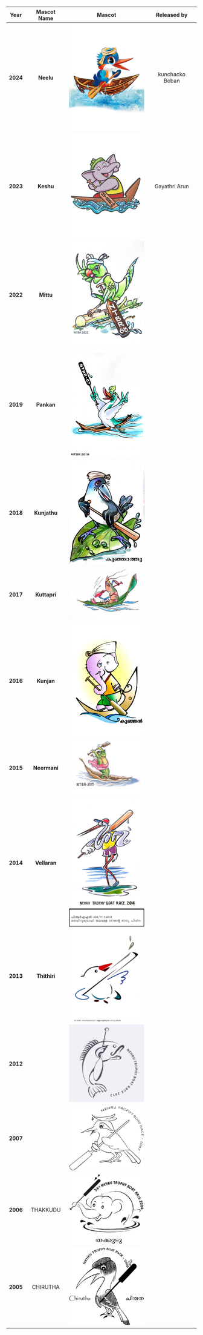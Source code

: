 


| Year| Mascot Name | Mascot|Released by|
| :-------------: |:---------------------------------------:| :-----:| :-----:|
| **2024**| **Neelu**        |  <img src="./2024.jpg" width="200px"> | kunchacko Boban
| **2023**|  **Keshu**        |  <img src="./2023.jpeg" width="200px"> |Gayathri Arun
| **2022**|    **Mittu**        |  <img src="./mascot_ntbr22.jpeg" width="200px"> |
| **2019**|**Pankan**|  <img src="./2019.jpg" width="200px"> |
| **2018**|**Kunjathu**|  <img src="./2018.jpg" width="200px"> |
| **2017**|**Kuttapri**|  <img src="./2017.jpg" width="200px"> |
| **2016**|**Kunjan**|  <img src="./2016.jpg" width="200px"> |
| **2015**|**Neermani**|  <img src="./2015.jpg" width="200px"> |
| **2014**|**Vellaran**|  <img src="./2014.jpg" width="200px"> |
| **2013**|**Thithiri**|  <img src="./2013.jpg" width="200px"> |
| **2012**||  <img src="./2012.jpg" width="200px"> |
| **2007**||  <img src="./2007.jpg" width="200px"> |
| **2006**|THAKKUDU|  <img src="./2006.gif" width="200px"> |
| **2005**|CHIRUTHA|  <img src="./2005.gif" width="200px"> |
